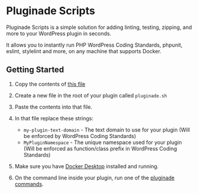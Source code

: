 # Pluginade Scripts
Pluginade Scripts is a simple solution for adding linting, testing, zipping, and more to your WordPress plugin in seconds.

It allows you to instantly run PHP WordPress Coding Standards, phpunit, eslint, stylelint and more, on any machine that supports Docker.

## Getting Started

1. Copy the contents of [this file](https://raw.githubusercontent.com/pluginade/pluginade-scripts/main/pluginade.sh)
2. Create a new file in the root of your plugin called `pluginade.sh`
3. Paste the contents into that file.
4. In that file replace these strings:
	- `my-plugin-text-domain` - The text domain to use for your plugin (Will be enforced by WordPress Coding Standards)
	- `MyPluginNamespace` - The unique namespace used for your plugin (Will be enforced as function/class prefix in WordPress Coding Standards)

5. Make sure you have [Docker Desktop](https://www.docker.com/products/docker-desktop/) installed and running.
6. On the command line inside your plugin, run one of the [pluginade commands](https://github.com/pluginade/pluginade-scripts/blob/main/available-commands.md).
